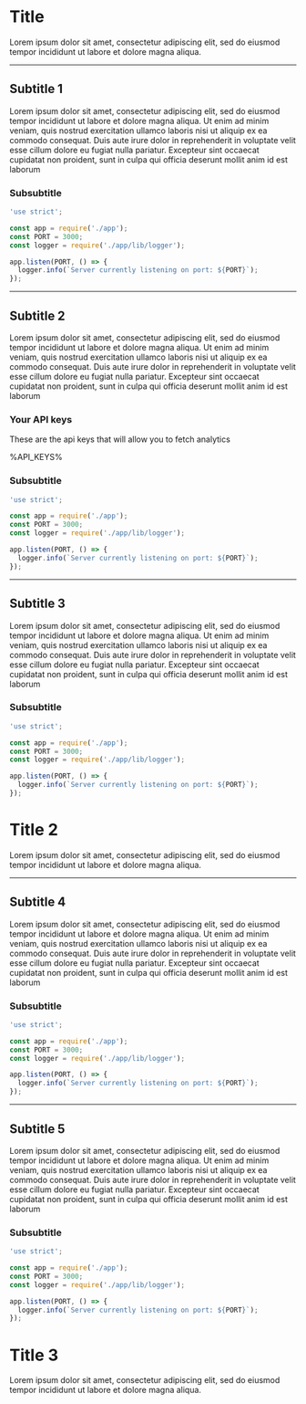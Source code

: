 # Title

Lorem ipsum dolor sit amet, consectetur adipiscing elit, sed do eiusmod tempor incididunt ut labore et dolore magna aliqua.

---
## Subtitle 1

Lorem ipsum dolor sit amet, consectetur adipiscing elit, sed do eiusmod tempor incididunt ut labore et dolore magna aliqua. Ut enim ad minim veniam, quis nostrud exercitation ullamco laboris nisi ut aliquip ex ea commodo consequat. Duis aute irure dolor in reprehenderit in voluptate velit esse cillum dolore eu fugiat nulla pariatur. Excepteur sint occaecat cupidatat non proident, sunt in culpa qui officia deserunt mollit anim id est laborum

### Subsubtitle

```javascript
'use strict';

const app = require('./app');
const PORT = 3000;
const logger = require('./app/lib/logger');

app.listen(PORT, () => {
  logger.info(`Server currently listening on port: ${PORT}`);
});
```

---
## Subtitle 2

Lorem ipsum dolor sit amet, consectetur adipiscing elit, sed do eiusmod tempor incididunt ut labore et dolore magna aliqua. Ut enim ad minim veniam, quis nostrud exercitation ullamco laboris nisi ut aliquip ex ea commodo consequat. Duis aute irure dolor in reprehenderit in voluptate velit esse cillum dolore eu fugiat nulla pariatur. Excepteur sint occaecat cupidatat non proident, sunt in culpa qui officia deserunt mollit anim id est laborum

### Your API keys

These are the api keys that will allow you to fetch analytics

%API_KEYS%

### Subsubtitle

```javascript
'use strict';

const app = require('./app');
const PORT = 3000;
const logger = require('./app/lib/logger');

app.listen(PORT, () => {
  logger.info(`Server currently listening on port: ${PORT}`);
});
```

---
## Subtitle 3

Lorem ipsum dolor sit amet, consectetur adipiscing elit, sed do eiusmod tempor incididunt ut labore et dolore magna aliqua. Ut enim ad minim veniam, quis nostrud exercitation ullamco laboris nisi ut aliquip ex ea commodo consequat. Duis aute irure dolor in reprehenderit in voluptate velit esse cillum dolore eu fugiat nulla pariatur. Excepteur sint occaecat cupidatat non proident, sunt in culpa qui officia deserunt mollit anim id est laborum

### Subsubtitle

```javascript
'use strict';

const app = require('./app');
const PORT = 3000;
const logger = require('./app/lib/logger');

app.listen(PORT, () => {
  logger.info(`Server currently listening on port: ${PORT}`);
});
```

# Title 2

Lorem ipsum dolor sit amet, consectetur adipiscing elit, sed do eiusmod tempor incididunt ut labore et dolore magna aliqua.

---
## Subtitle 4

Lorem ipsum dolor sit amet, consectetur adipiscing elit, sed do eiusmod tempor incididunt ut labore et dolore magna aliqua. Ut enim ad minim veniam, quis nostrud exercitation ullamco laboris nisi ut aliquip ex ea commodo consequat. Duis aute irure dolor in reprehenderit in voluptate velit esse cillum dolore eu fugiat nulla pariatur. Excepteur sint occaecat cupidatat non proident, sunt in culpa qui officia deserunt mollit anim id est laborum

### Subsubtitle

```javascript
'use strict';

const app = require('./app');
const PORT = 3000;
const logger = require('./app/lib/logger');

app.listen(PORT, () => {
  logger.info(`Server currently listening on port: ${PORT}`);
});
```

---
## Subtitle 5

Lorem ipsum dolor sit amet, consectetur adipiscing elit, sed do eiusmod tempor incididunt ut labore et dolore magna aliqua. Ut enim ad minim veniam, quis nostrud exercitation ullamco laboris nisi ut aliquip ex ea commodo consequat. Duis aute irure dolor in reprehenderit in voluptate velit esse cillum dolore eu fugiat nulla pariatur. Excepteur sint occaecat cupidatat non proident, sunt in culpa qui officia deserunt mollit anim id est laborum

### Subsubtitle

```javascript
'use strict';

const app = require('./app');
const PORT = 3000;
const logger = require('./app/lib/logger');

app.listen(PORT, () => {
  logger.info(`Server currently listening on port: ${PORT}`);
});
```

# Title 3

Lorem ipsum dolor sit amet, consectetur adipiscing elit, sed do eiusmod tempor incididunt ut labore et dolore magna aliqua.
